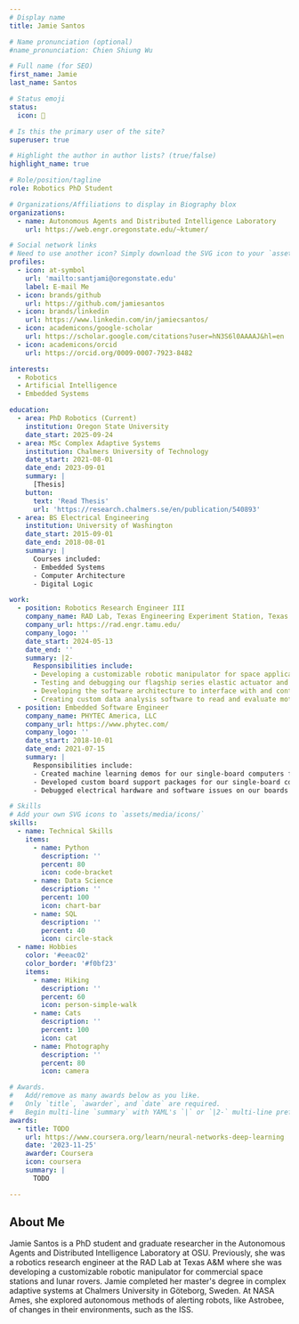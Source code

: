 ```yaml
---
# Display name
title: Jamie Santos

# Name pronunciation (optional)
#name_pronunciation: Chien Shiung Wu

# Full name (for SEO)
first_name: Jamie
last_name: Santos

# Status emoji
status:
  icon: 🤖

# Is this the primary user of the site?
superuser: true

# Highlight the author in author lists? (true/false)
highlight_name: true

# Role/position/tagline
role: Robotics PhD Student

# Organizations/Affiliations to display in Biography blox
organizations:
  - name: Autonomous Agents and Distributed Intelligence Laboratory
    url: https://web.engr.oregonstate.edu/~ktumer/

# Social network links
# Need to use another icon? Simply download the SVG icon to your `assets/media/icons/` folder.
profiles:
  - icon: at-symbol
    url: 'mailto:santjami@oregonstate.edu'
    label: E-mail Me
  - icon: brands/github
    url: https://github.com/jamiesantos
  - icon: brands/linkedin
    url: https://www.linkedin.com/in/jamiecsantos/
  - icon: academicons/google-scholar
    url: https://scholar.google.com/citations?user=hN3S6l0AAAAJ&hl=en
  - icon: academicons/orcid
    url: https://orcid.org/0009-0007-7923-8482

interests:
  - Robotics
  - Artificial Intelligence
  - Embedded Systems

education:
  - area: PhD Robotics (Current)
    institution: Oregon State University
    date_start: 2025-09-24
  - area: MSc Complex Adaptive Systems
    institution: Chalmers University of Technology
    date_start: 2021-08-01
    date_end: 2023-09-01
    summary: |
      [Thesis]
    button:
      text: 'Read Thesis'
      url: 'https://research.chalmers.se/en/publication/540893'
  - area: BS Electrical Engineering
    institution: University of Washington
    date_start: 2015-09-01
    date_end: 2018-08-01
    summary: |
      Courses included:
      - Embedded Systems
      - Computer Architecture
      - Digital Logic

work:
  - position: Robotics Research Engineer III
    company_name: RAD Lab, Texas Engineering Experiment Station, Texas A&M
    company_url: https://rad.engr.tamu.edu/ 
    company_logo: ''
    date_start: 2024-05-13
    date_end: ''
    summary: |2-
      Responsibilities include:
      - Developing a customizable robotic manipulator for space applications
      - Testing and debugging our flagship series elastic actuator and motor controller
      - Developing the software architecture to interface with and control the robotic manipulator at the joint and arm levels
      - Creating custom data analysis software to read and evaluate motor controller and actuator performance
  - position: Embedded Software Engineer
    company_name: PHYTEC America, LLC
    company_url: https://www.phytec.com/
    company_logo: ''
    date_start: 2018-10-01
    date_end: 2021-07-15
    summary: |
      Responsibilities include:
      - Created machine learning demos for our single-board computers for use at conferences
      - Developed custom board support packages for our single-board computers (Linux, U-Boot)
      - Debugged electrical hardware and software issues on our boards and in our BSPs

# Skills
# Add your own SVG icons to `assets/media/icons/`
skills:
  - name: Technical Skills
    items:
      - name: Python
        description: ''
        percent: 80
        icon: code-bracket
      - name: Data Science
        description: ''
        percent: 100
        icon: chart-bar
      - name: SQL
        description: ''
        percent: 40
        icon: circle-stack
  - name: Hobbies
    color: '#eeac02'
    color_border: '#f0bf23'
    items:
      - name: Hiking
        description: ''
        percent: 60
        icon: person-simple-walk
      - name: Cats
        description: ''
        percent: 100
        icon: cat
      - name: Photography
        description: ''
        percent: 80
        icon: camera

# Awards.
#   Add/remove as many awards below as you like.
#   Only `title`, `awarder`, and `date` are required.
#   Begin multi-line `summary` with YAML's `|` or `|2-` multi-line prefix and indent 2 spaces below.
awards:
  - title: TODO
    url: https://www.coursera.org/learn/neural-networks-deep-learning
    date: '2023-11-25'
    awarder: Coursera
    icon: coursera
    summary: |
      TODO

---
```


## About Me

Jamie Santos is a PhD student and graduate researcher in the Autonomous Agents and Distributed Intelligence Laboratory at OSU. Previously, she was a robotics research engineer at the RAD Lab at Texas A&M where she was developing a customizable robotic manipulator for commercial space stations and lunar rovers. Jamie completed her master's degree in complex adaptive systems at Chalmers University in Göteborg, Sweden. At NASA Ames, she explored autonomous methods of alerting robots, like Astrobee, of changes in their environments, such as the ISS.
